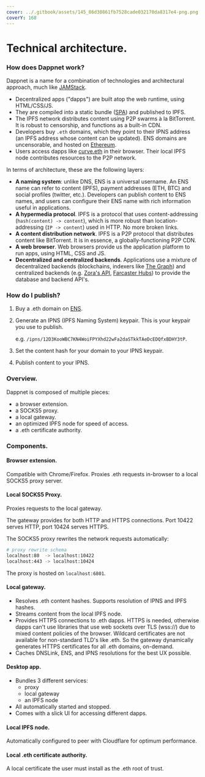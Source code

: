 ```yaml
---
cover: ../.gitbook/assets/145_86d30861fb7528cade032170da8317e4-png.png
coverY: 168
---
```


# Technical architecture.

### How does Dappnet work?

Dappnet is a name for a combination of technologies and architectural approach, much like [JAMStack](https://en.wikipedia.org/wiki/Jamstack).

* Decentralized apps ("dapps") are built atop the web runtime, using HTML/CSS/JS.
* They are compiled into a static bundle ([SPA](https://en.wikipedia.org/wiki/Single-page\_application)) and published to IPFS.
* The IPFS network distributes content using P2P swarms à la BitTorrent. It is robust to censorship, and functions as a built-in CDN.
* Developers buy `.eth` domains, which they point to their IPNS address (an IPFS address whose content can be updated). ENS domains are uncensorable, and hosted on [Ethereum](https://ethereum.org/en/).
* Users access dapps like [curve.eth](https://curve.eth/) in their browser. Their local IPFS node contributes resources to the P2P network.

In terms of architecture, these are the following layers:

* **A naming system**: unlike DNS, ENS is a universal username. An ENS name can refer to content (IPFS), payment addresses (ETH, BTC) and social profiles (twitter, etc.). Developers can publish content to ENS names, and users can configure their ENS name with rich information useful in applications.
* **A hypermedia protocol**. IPFS is a protocol that uses content-addressing (`hash(content) -> content`), which is more robust than location-addressing (`IP -> content`) used in HTTP. No more broken links.
* **A content distribution network**. IPFS is a P2P protocol that distributes content like BitTorrent. It is in essence, a globally-functioning P2P CDN.
* **A web browser**. Web browsers provide us the application platform to run apps, using HTML, CSS and JS.
* **Decentralized and centralized backends**. Applications use a mixture of decentralized backends (blockchains, indexers like [The Graph](https://thegraph.com/en/)) and centralized backends (e.g. [Zora's API](https://api.zora.co/), [Farcaster Hubs](https://github.com/farcasterxyz/protocol)) to provide the database and backend API's.

### How do I publish?

1. Buy a .eth domain on [ENS](https://app.ens.domains/).
2.  Generate an IPNS (IPFS Naming System) keypair. This is your keypair you use to publish.

    e.g. `/ipns/12D3KooWBC7KN4WoiFPYXhd22wFa2daSTkkTAeDcEDQfxBDHY3tP`.
3. Set the content hash for your domain to your IPNS keypair.
4. Publish content to your IPNS.

### Overview.

Dappnet is composed of multiple pieces:

* a browser extension.
* a SOCKS5 proxy.
* a local gateway.
* an optimized IPFS node for speed of access.
* a .eth certificate authority.

### Components.

#### Browser extension.

Compatible with Chrome/Firefox. Proxies .eth requests in-browser to a local SOCKS5 proxy server.

#### Local SOCKS5 Proxy.

Proxies requests to the local gateway.

The gateway provides for both HTTP and HTTPS connections. Port 10422 serves HTTP, port 10424 serves HTTPS.

The SOCKS5 proxy rewrites the network requests automatically:

```sh
# proxy rewrite schema
localhost:80  -> localhost:10422
localhost:443 -> localhost:10424
```

The proxy is hosted on `localhost:6801`.

#### Local gateway.

* Resolves .eth content hashes. Supports resolution of IPNS and IPFS hashes.
* Streams content from the local IPFS node.
* Provides HTTPS connections to .eth dapps. HTTPS is needed, otherwise dapps can't use libraries that use web sockets over TLS (wss://) due to mixed content policies of the browser. Wildcard certificates are not available for non-standard TLD's like .eth. So the gateway dynamically generates HTTPS certificates for all .eth domains, on-demand.
* Caches DNSLink, ENS, and IPNS resolutions for the best UX possible.

#### Desktop app.

* Bundles 3 different services:
  * proxy
  * local gateway
  * an IPFS node
* All automatically started and stopped.
* Comes with a slick UI for accessing different dapps.

#### Local IPFS node.

Automatically configured to peer with Cloudflare for optimum performance.

#### Local .eth certificate authority.

A local certificate the user must install as the .eth root of trust.
